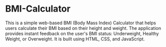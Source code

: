# BMI-Calculator
This is a simple web-based BMI (Body Mass Index) Calculator that helps users calculate their BMI based on their height and weight. The application provides instant feedback on the user's BMI status: Underweight, Healthy Weight, or Overweight. It is built using HTML, CSS, and JavaScript.
